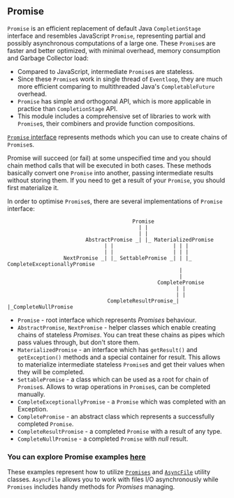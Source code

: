 ## Promise

`Promise` is an efficient replacement of default Java `CompletionStage` interface and resembles JavaScript `Promise`, 
representing partial and possibly asynchronous computations of a large one. These `Promise`s are faster and better 
optimized, with minimal overhead, memory consumption and Garbage Collector load: 

* Compared to JavaScript, intermediate `Promise`s are stateless.
* Since these `Promise`s work in single thread of `Eventloop`, they are much more efficient comparing to 
multithreaded Java's `CompletableFuture` overhead.
* `Promise` has simple and orthogonal API, which is more applicable in practice than `CompletionStage` API. 
* This module includes a comprehensive set of libraries to work with `Promise`s, their combiners and provide function 
compositions.

[`Promise` interface](https://github.com/softindex/datakernel/blob/master/core-promise/src/main/java/io/datakernel/async/Promise.java) 
represents methods which you can use to create chains of `Promise`s.

Promise will succeed (or fail) at some unspecified time and you should chain method calls that will be executed 
in both cases. These methods basically convert one `Promise` into another, passing intermediate results without storing 
them. If you need to get a result of your `Promise`, you should first materialize it.

In order to optimise `Promise`s, there are several implementations of `Promise` interface:

```
                                        Promise
                                          | |
                                          | |
                         AbstractPromise _| |_ MaterializedPromise
                               | |                   | | |
                               | |                   | | |
                  NextPromise _| |_ SettablePromise _| | |_ CompleteExceptionallyPromise
                                                       |
                                                       |
                                                CompletePromise
                                                      | |
                                                      | |
                                CompleteResultPromise_| |_CompleteNullPromise
```

* `Promise` - root interface which represents *Promises* behaviour.
* `AbstractPromise`, `NextPromise` - helper classes which enable creating chains of stateless *Promises*. You can treat 
these chains as pipes which pass values through, but don't store them. 
* `MaterializedPromise` - an interface which has `getResult()` and `getException()` methods and a special container for 
result. This allows to materialize intermediate stateless `Promise`s and get their values when they will be completed.
* `SettablePromise` - a class which can be used as a root for chain of `Promise`s. Allows to wrap operations in `Promise`s, 
can be completed manually.
* `CompleteExceptionallyPromise` - a `Promise` which was completed with an Exception.
* `CompletePromise` - an abstract class which represents a successfully completed `Promise`.
* `CompleteResultPromise` - a completed `Promise` with a result of any type.
* `CompleteNullPromise` - a completed `Promise` with *null* result.

### You can explore Promise examples [here](https://github.com/softindex/datakernel/tree/master/examples/promise) 
These examples represent how to utilize [`Promises`](https://github.com/softindex/datakernel/blob/master/core-promise/src/main/java/io/datakernel/async/Promises.java) 
and [`AsyncFile`](https://github.com/softindex/datakernel/blob/master/core-promise/src/main/java/io/datakernel/file/AsyncFile.java) 
utility classes. `AsyncFile` allows you to work with files I/O asynchronously while `Promises` includes handy methods for 
*Promises* managing.